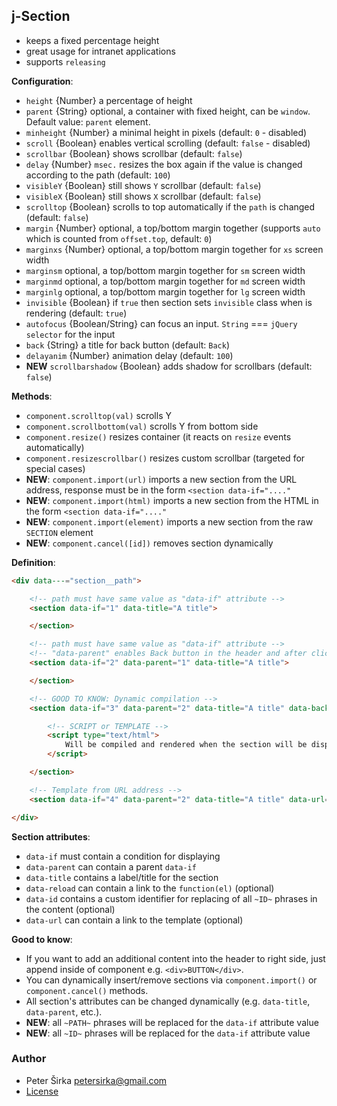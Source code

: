 ## j-Section

- keeps a fixed percentage height
- great usage for intranet applications
- supports `releasing`

__Configuration__:

- `height` {Number} a percentage of height
- `parent` {String} optional, a container with fixed height, can be `window`. Default value: `parent` element.
- `minheight` {Number} a minimal height in pixels (default: `0` - disabled)
- `scroll` {Boolean} enables vertical scrolling (default: `false` - disabled)
- `scrollbar` {Boolean} shows scrollbar (default: `false`)
- `delay` {Number} `msec.` resizes the box again if the value is changed according to the path (default: `100`)
- `visibleY` {Boolean} still shows `Y` scrollbar (default: `false`)
- `visibleX` {Boolean} still shows `X` scrollbar (default: `false`)
- `scrolltop` {Boolean} scrolls to top automatically if the `path` is changed (default: `false`)
- `margin` {Number} optional, a top/bottom margin together (supports `auto` which is counted from `offset.top`, default: `0`)
- `marginxs` {Number} optional, a top/bottom margin together for `xs` screen width
- `marginsm` optional, a top/bottom margin together for `sm` screen width
- `marginmd` optional, a top/bottom margin together for `md` screen width
- `marginlg` optional, a top/bottom margin together for `lg` screen width
- `invisible` {Boolean} if `true` then section sets `invisible` class when is rendering (default: `true`)
- `autofocus` {Boolean/String} can focus an input. `String` === `jQuery selector` for the input
- `back` {String} a title for back button (default: `Back`)
- `delayanim` {Number} animation delay (default: `100`)
- __NEW__ `scrollbarshadow` {Boolean} adds shadow for scrollbars (default: `false`)

__Methods__:

- `component.scrolltop(val)` scrolls Y
- `component.scrollbottom(val)` scrolls Y from bottom side
- `component.resize()` resizes container (it reacts on `resize` events automatically)
- `component.resizescrollbar()` resizes custom scrollbar (targeted for special cases)
- __NEW__: `component.import(url)` imports a new section from the URL address, response must be in the form `<section data-if="...."`
- __NEW__: `component.import(html)` imports a new section from the HTML in the form `<section data-if="...."`
- __NEW__: `component.import(element)` imports a new section from the raw `SECTION` element
- __NEW__: `component.cancel([id])` removes section dynamically

__Definition__:

```html
<div data---="section__path">

	<!-- path must have same value as "data-if" attribute -->
	<section data-if="1" data-title="A title">

	</section>

	<!-- path must have same value as "data-if" attribute -->
	<!-- "data-parent" enables Back button in the header and after click the component sets value from "data-parent" attribute -->
	<section data-if="2" data-parent="1" data-title="A title">

	</section>

	<!-- GOOD TO KNOW: Dynamic compilation -->
	<section data-if="3" data-parent="2" data-title="A title" data-back="link_to_function">

		<!-- SCRIPT or TEMPLATE -->
		<script type="text/html">
			Will be compiled and rendered when the section will be displayed
		</script>

	</section>

	<!-- Template from URL address -->
	<section data-if="4" data-parent="2" data-title="A title" data-url="LINK_TO_HTML_TEMPLATE"></section>

</div>
```

__Section attributes__:

- `data-if` must contain a condition for displaying
- `data-parent` can contain a parent `data-if`
- `data-title` contains a label/title for the section
- `data-reload` can contain a link to the `function(el)` (optional)
- `data-id` contains a custom identifier for replacing of all `~ID~` phrases in the content (optional)
- `data-url` can contain a link to the template (optional)

__Good to know__:

- If you want to add an additional content into the header to right side, just append inside of component e.g. `<div>BUTTON</div>`.
- You can dynamically insert/remove sections via `component.import()` or `component.cancel()` methods.
- All section's attributes can be changed dynamically (e.g. `data-title`, `data-parent`, etc.).
- __NEW__: all `~PATH~` phrases will be replaced for the `data-if` attribute value
- __NEW__: all `~ID~` phrases will be replaced for the `data-if` attribute value

### Author

- Peter Širka <petersirka@gmail.com>
- [License](https://www.totaljs.com/license/)
